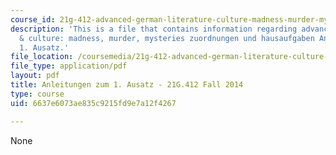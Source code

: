 ```yaml
---
course_id: 21g-412-advanced-german-literature-culture-madness-murder-mysteries-fall-2014
description: 'This is a file that contains information regarding advanced german literature
  & culture: madness, murder, mysteries zuordnungen und hausaufgaben Anleitungen zum
  1. Ausatz.'
file_location: /coursemedia/21g-412-advanced-german-literature-culture-madness-murder-mysteries-fall-2014/6637e6073ae835c9215fd9e7a12f4267_MIT21G_412F14_Hausarbeit.pdf
file_type: application/pdf
layout: pdf
title: Anleitungen zum 1. Ausatz - 21G.412 Fall 2014
type: course
uid: 6637e6073ae835c9215fd9e7a12f4267

---
```

None